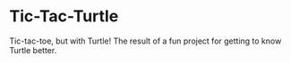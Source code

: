 # Tic-Tac-Turtle
Tic-tac-toe, but with Turtle! The result of a fun project for getting to know Turtle better. 
